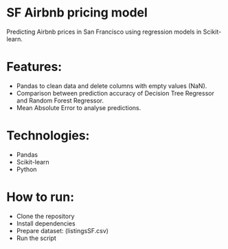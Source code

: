 # SF Airbnb pricing model
Predicting Airbnb prices in San Francisco using regression models in Scikit-learn.

# Features:
- Pandas to clean data and delete columns with empty values (NaN).
- Comparison between prediction accuracy of Decision Tree Regressor and Random Forest Regressor.
- Mean Absolute Error to analyse predictions.

# Technologies:
- Pandas
- Scikit-learn
- Python

# How to run:
- Clone the repository
- Install dependencies
- Prepare dataset: (listingsSF.csv)
- Run the script

